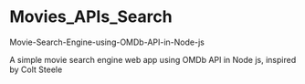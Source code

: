# Movies_APIs_Search
Movie-Search-Engine-using-OMDb-API-in-Node-js

A simple movie search engine web app using OMDb API in Node js, inspired by Colt Steele
